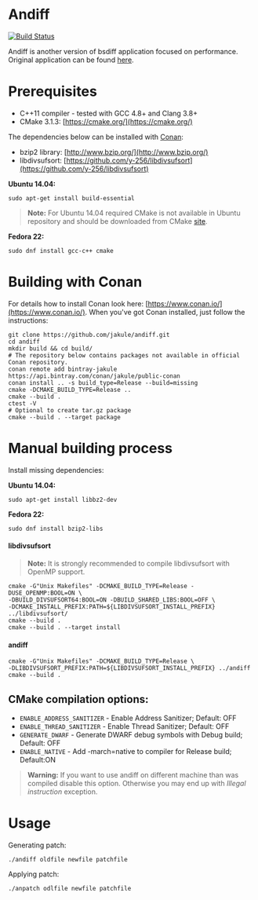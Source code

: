Andiff
======
[![Build Status](https://travis-ci.org/jakule/andiff.svg?branch=master)](https://travis-ci.org/jakule/andiff)

Andiff is another version of bsdiff application focused on performance. Original application can be found [here](http://www.daemonology.net/bsdiff/).

Prerequisites
=============

* C++11 compiler - tested with GCC 4.8+ and Clang 3.8+
* CMake 3.1.3: [https://cmake.org/](https://cmake.org/)

The dependencies below can be installed with [Conan](https://www.conan.io/):
* bzip2 library: [http://www.bzip.org/](http://www.bzip.org/)
* libdivsufsort: [https://github.com/y-256/libdivsufsort](https://github.com/y-256/libdivsufsort)

**Ubuntu 14.04:**

```shell
sudo apt-get install build-essential
```

> **Note:** For Ubuntu 14.04 required CMake is not available in Ubuntu repository and should be downloaded from CMake [site](https://cmake.org/download/).

**Fedora 22:**
```shell
sudo dnf install gcc-c++ cmake
```

Building with Conan
===================

For details how to install Conan look here: [https://www.conan.io/](https://www.conan.io/).
When you've got Conan installed, just follow the instructions:

```shell
git clone https://github.com/jakule/andiff.git
cd andiff
mkdir build && cd build/
# The repository below contains packages not available in official Conan repository.
conan remote add bintray-jakule https://api.bintray.com/conan/jakule/public-conan
conan install .. -s build_type=Release --build=missing
cmake -DCMAKE_BUILD_TYPE=Release ..
cmake --build . 
ctest -V
# Optional to create tar.gz package
cmake --build . --target package
```

Manual building process
=======================

Install missing dependencies:

**Ubuntu 14.04:**

```shell
sudo apt-get install libbz2-dev
```

**Fedora 22:**
```shell
sudo dnf install bzip2-libs
```

#### libdivsufsort

> **Note:** It is strongly recommended to compile libdivsufsort with OpenMP support.

```shell
cmake -G"Unix Makefiles" -DCMAKE_BUILD_TYPE=Release -DUSE_OPENMP:BOOL=ON \
-DBUILD_DIVSUFSORT64:BOOL=ON -DBUILD_SHARED_LIBS:BOOL=OFF \
-DCMAKE_INSTALL_PREFIX:PATH=${LIBDIVSUFSORT_INSTALL_PREFIX} ../libdivsufsort/
cmake --build .
cmake --build . --target install
```

#### andiff

```shell
cmake -G"Unix Makefiles" -DCMAKE_BUILD_TYPE=Release \
-DLIBDIVSUFSORT_PREFIX:PATH=${LIBDIVSUFSORT_INSTALL_PREFIX} ../andiff
cmake --build .
```

## CMake compilation options:

* `ENABLE_ADDRESS_SANITIZER` - Enable Address Sanitizer; Default: OFF   
* `ENABLE_THREAD_SANITIZER` - Enable Thread Sanitizer; Default: OFF   
* `GENERATE_DWARF` - Generate DWARF debug symbols with Debug build; Default: OFF
* `ENABLE_NATIVE` - Add -march=native to compiler for Release build; Default:ON   

> **Warning:** If you want to use andiff on different machine than was compiled disable this option. 
Otherwise you may end up with *Illegal instruction* exception.

Usage
=====

Generating patch:

```shell
./andiff oldfile newfile patchfile
```

Applying patch:

```shell
./anpatch odlfile newfile patchfile
```
